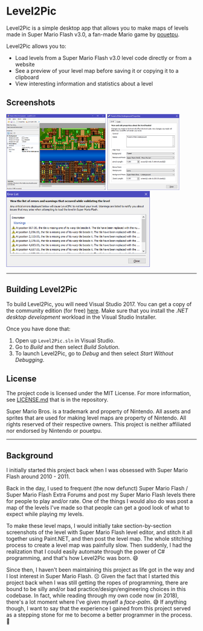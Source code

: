 ﻿# Level2Pic

Level2Pic is a simple desktop app that allows you to make maps of levels made in Super Mario Flash v3.0, a fan-made Mario game by [pouetpu](http://www.pouetpu-games.com/).

Level2Pic allows you to:

* Load levels from a Super Mario Flash v3.0 level code directly or from a website
* See a preview of your level map before saving it or copying it to a clipboard
* View interesting information and statistics about a level

## Screenshots

[<img src="docs/assets/Level2Pic.png" height="200" />](docs/assets/Level2Pic.png) 
[<img src="docs/assets/Level2Pic.Properties.png" height="200" />](docs/assets/Level2Pic.Properties.png)
[<img src="docs/assets/Level2Pic.Warnings.png" height="200" />](docs/assets/Level2Pic.Warnings.png)


----

## Building Level2Pic

To build Level2Pic, you will need Visual Studio 2017. You can get a copy of the community edition (for free) [here](https://visualstudio.microsoft.com/thank-you-downloading-visual-studio/?sku=Community&rel=15). Make sure that you install the _.NET desktop development_ workload in the Visual Studio Installer.

Once you have done that:

1. Open up `Level2Pic.sln` in Visual Studio.
2. Go to _Build_ and then select _Build Solution_.
3. To launch Level2Pic, go to _Debug_ and then select _Start Without Debugging_.

## License

The project code is licensed under the MIT License. For more information, see [LICENSE.md](LICENSE.md) that is in the repository.

Super Mario Bros. is a trademark and property of Nintendo. All assets and sprites that are used for making level maps are property of Nintendo. All rights reserved of their respective owners. This project is neither affiliated nor endorsed by Nintendo or pouetpu.

----

## Background

I initially started this project back when I was obsessed with Super Mario Flash around 2010 - 2011. 

Back in the day, I used to frequent (the now defunct) Super Mario Flash / Super Mario Flash Extra Forums and post my Super Mario Flash levels there for people to play and/or rate. One of the things I would also do was post a map of the levels I've made so that people can get a good look of what to expect while playing my levels.

To make these level maps, I would initially take section-by-section screenshots of the level with Super Mario Flash level editor, and stitch it all together using Paint.NET, and then post the level map. The whole stitching process to create a level map was painfully slow. Then suddenly, I had the realization that I could easily automate through the power of C# programming, and that's how Level2Pic was born. 😄

Since then, I haven't been maintaining this project as life got in the way and I lost interest in Super Mario Flash. ☹ Given the fact that I started this project back when I was still getting the ropes of programming, there are bound to be silly and/or bad practice/design/engineering choices in this codebase. In fact, while reading through my own code now (in 2018), there's a lot moment where I've given myself a _face-palm_. 😅 If anything though, I want to say that the experience I gained from this project served as a stepping stone for me to become a better programmer in the process. 🙂